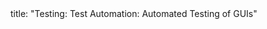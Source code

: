 <frontmatter>
title: "Testing: Test Automation: Automated Testing of GUIs"
</frontmatter>

<include src="index-body.md" boilerplate />
